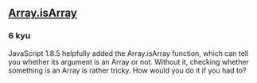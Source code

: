 <h2><a href=https://www.codewars.com/kata/525a4cab1650d76b8000084d/train/javascript target="_blank">Array.isArray</a></h2><h3>6 kyu</h3><p>JavaScript 1.8.5 helpfully added the Array.isArray function, which can tell you whether its argument is an Array or not. Without it, checking whether something is an Array is rather tricky. How would you do it if you had to?</p>